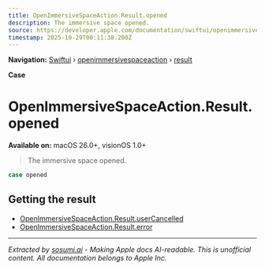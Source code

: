 ```yaml
---
title: OpenImmersiveSpaceAction.Result.opened
description: The immersive space opened.
source: https://developer.apple.com/documentation/swiftui/openimmersivespaceaction/result/opened
timestamp: 2025-10-29T00:11:38.200Z
---
```


**Navigation:** [Swiftui](/documentation/swiftui) › [openimmersivespaceaction](/documentation/swiftui/openimmersivespaceaction) › [result](/documentation/swiftui/openimmersivespaceaction/result)

**Case**

# OpenImmersiveSpaceAction.Result.opened

**Available on:** macOS 26.0+, visionOS 1.0+

> The immersive space opened.

```swift
case opened
```

## Getting the result

- [OpenImmersiveSpaceAction.Result.userCancelled](/documentation/swiftui/openimmersivespaceaction/result/usercancelled)
- [OpenImmersiveSpaceAction.Result.error](/documentation/swiftui/openimmersivespaceaction/result/error)

---

*Extracted by [sosumi.ai](https://sosumi.ai) - Making Apple docs AI-readable.*
*This is unofficial content. All documentation belongs to Apple Inc.*
